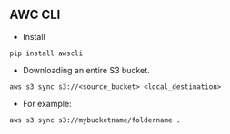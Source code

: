 ## AWC CLI
* Install
```
pip install awscli
```
* Downloading an entire S3 bucket.
```
aws s3 sync s3://<source_bucket> <local_destination>
```
* For example:
```
aws s3 sync s3://mybucketname/foldername .
```
